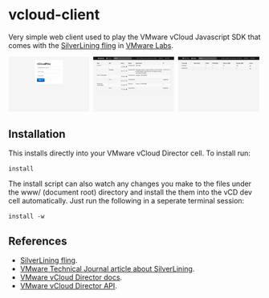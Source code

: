 vcloud-client
=============

Very simple web client used to play the VMware vCloud Javascript SDK that comes
with the [SilverLining fling](http://labs.vmware.com/flings) in [VMware Labs](http://labs.vmware.com/flings).

<img src="https://github.com/ali5ter/vcloud-client/blob/master/docs/screenshots/vcloud-client-login.png?raw=true" width="32%"/>&nbsp;
<img src="https://github.com/ali5ter/vcloud-client/blob/master/docs/screenshots/vcloud-client-machines.png?raw=true" width="32%"/>&nbsp;
<img src="https://github.com/ali5ter/vcloud-client/blob/master/docs/screenshots/vcloud-client-library.png?raw=true" width="32%"/>

Installation
------------

This installs directly into your VMware vCloud Director cell. To install run:

    install

The install script can also watch any changes you make to the files under 
the www/ (document root) directory and install the them into the vCD dev
cell automatically. Just run the following in a seperate terminal session:

    install -w

References
----------

* [SilverLining fling](http://labs.vmware.com/flings).
* [VMware Technical Journal article about SilverLining](http://labs.vmware.com/publications/cloud-vmtj-winter2012).
* [VMware vCloud Director docs](https://www.vmware.com/support/pubs/vcd_pubs.html).
* [VMware vCloud Director API](http://www.vmware.com/go/vcloudapi).
